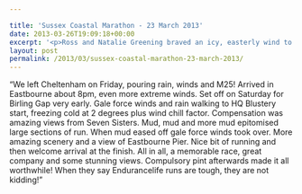 ```yaml
---

title: 'Sussex Coastal Marathon - 23 March 2013'
date: 2013-03-26T19:09:18+00:00
excerpt: '<p>Ross and Natalie Greening braved an icy, easterly wind to run the Sussex Coastal Marathon on Saturday.</p>'
layout: post
permalink: /2013/03/sussex-coastal-marathon-23-march-2013/
---
```

&#8220;We left Cheltenham on Friday, pouring rain, winds and M25! Arrived in Eastbourne about 8pm, even more extreme winds. Set off on Saturday for Birling Gap very early. Gale force winds and rain walking to HQ Blustery start, freezing cold at 2 degrees plus wind chill factor. Compensation was amazing views from Seven Sisters. Mud, mud and more mud epitomised large sections of run. When mud eased off gale force winds took over. More amazing scenery and a view of Eastbourne Pier. Nice bit of running and then welcome arrival at the finish. All in all, a memorable race, great company and some stunning views. Compulsory pint afterwards made it all worthwhile! When they say Endurancelife runs are tough, they are not kidding!&#8221;